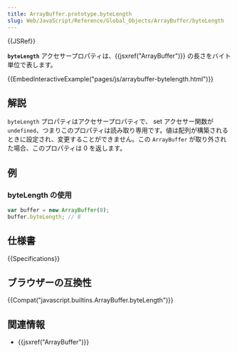 ```yaml
---
title: ArrayBuffer.prototype.byteLength
slug: Web/JavaScript/Reference/Global_Objects/ArrayBuffer/byteLength
---
```


{{JSRef}}

**`byteLength`** アクセサープロパティは、{{jsxref("ArrayBuffer")}} の長さをバイト単位で表します。

{{EmbedInteractiveExample("pages/js/arraybuffer-bytelength.html")}}

## 解説

`byteLength` プロパティはアクセサープロパティで、 set アクセサー関数が `undefined`、つまりこのプロパティは読み取り専用です。値は配列が構築されるときに設定され、変更することができません。この `ArrayBuffer` が取り外された場合、このプロパティは 0 を返します。

## 例

### byteLength の使用

```js
var buffer = new ArrayBuffer(8);
buffer.byteLength; // 8
```

## 仕様書

{{Specifications}}

## ブラウザーの互換性

{{Compat("javascript.builtins.ArrayBuffer.byteLength")}}

## 関連情報

- {{jsxref("ArrayBuffer")}}
